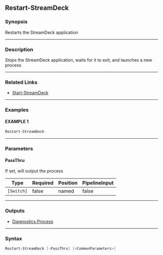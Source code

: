 Restart-StreamDeck
------------------




### Synopsis
Restarts the StreamDeck application



---


### Description

Stops the StreamDeck application, waits for it to exit, and launches a new process



---


### Related Links
* [Start-StreamDeck](Start-StreamDeck.md)





---


### Examples
#### EXAMPLE 1
```PowerShell
Restart-StreamDeck
```



---


### Parameters
#### **PassThru**

If set, will output the process






|Type      |Required|Position|PipelineInput|
|----------|--------|--------|-------------|
|`[Switch]`|false   |named   |false        |





---


### Outputs
* [Diagnostics.Process](https://learn.microsoft.com/en-us/dotnet/api/System.Diagnostics.Process)






---


### Syntax
```PowerShell
Restart-StreamDeck [-PassThru] [<CommonParameters>]
```
